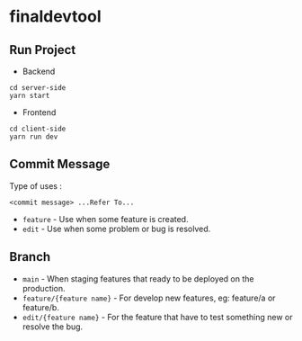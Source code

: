 # finaldevtool
## Run Project
* Backend
```
cd server-side
yarn start
```
* Frontend
```
cd client-side
yarn run dev
```

## Commit Message
Type of uses : 
```
<commit message> ...Refer To...
```
- `feature` - Use when some feature is created.
- `edit` - Use when some problem or bug is resolved.

## Branch
- `main` - When staging features that ready to be deployed on the production.
- `feature/{feature name}` - For develop new features, eg: feature/a or feature/b.
- `edit/{feature name}` - For the feature that have to test something new or resolve the bug.
